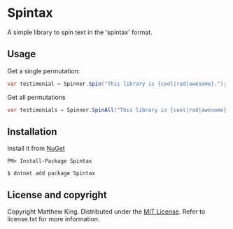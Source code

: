 # Spintax

A simple library to spin text in the 'spintax' format.

## Usage

Get a single permutation:

```csharp
var testimonial = Spinner.Spin("This library is {cool|rad|awesome}.");
```

Get all permutations

```csharp
var testimonials = Spinner.SpinAll("This library is {cool|rad|awesome}.");
```


## Installation

Install it from [NuGet](https://www.nuget.org/packages/Spintax/)

```
PM> Install-Package Spintax
```

```
$ dotnet add package Spintax
```

## License and copyright

Copyright Matthew King.
Distributed under the [MIT License](http://opensource.org/licenses/MIT). Refer to license.txt for more information.

